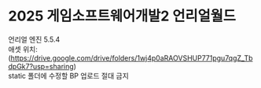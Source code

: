 # 2025 게임소프트웨어개발2 언리얼월드  
  
언리얼 엔진 5.5.4  
애셋 위치: (https://drive.google.com/drive/folders/1wj4p0aRAOVSHUP771pgu7qgZ_TbdpGk7?usp=sharing)  
static 폴더에 수정할 BP 업로드 절대 금지  
